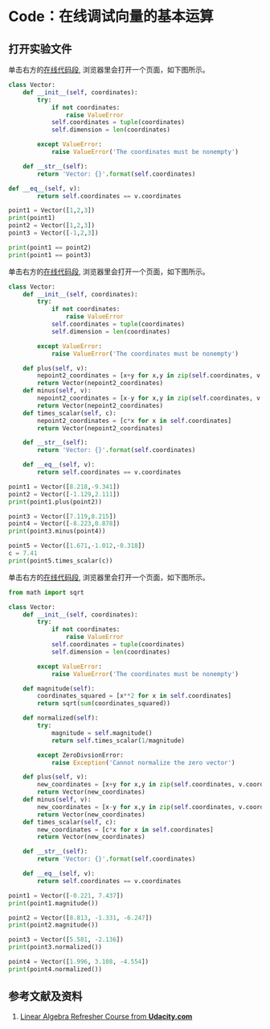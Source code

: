 # Code：在线调试向量的基本运算

## 打开实验文件

单击右方的[在线代码段](https://pythontutor.com/live.html#code=class%20Vector%3A%0A%20%20%20%20def%20__init__%28self,%20coordinates%29%3A%0A%20%20%20%20%20%20%20%20try%3A%0A%20%20%20%20%20%20%20%20%20%20%20%20if%20not%20coordinates%3A%0A%20%20%20%20%20%20%20%20%20%20%20%20%20%20%20%20raise%20ValueError%0A%20%20%20%20%20%20%20%20%20%20%20%20self.coordinates%20%3D%20tuple%28coordinates%29%0A%20%20%20%20%20%20%20%20%20%20%20%20self.dimension%20%3D%20len%28coordinates%29%0A%0A%20%20%20%20%20%20%20%20except%20ValueError%3A%0A%20%20%20%20%20%20%20%20%20%20%20%20raise%20ValueError%28'The%20coordinates%20must%20be%20nonempty'%29%0A%0A%20%20%20%20def%20__str__%28self%29%3A%0A%20%20%20%20%20%20%20%20return%20'Vector%3A%20%7B%7D'.format%28self.coordinates%29%0A%0Adef%20__eq__%28self,%20v%29%3A%0A%20%20%20%20%20%20%20%20return%20self.coordinates%20%3D%3D%20v.coordinates%0A%0Apoint1%20%3D%20Vector%28%5B1,2,3%5D%29%0Aprint%28point1%29%0Apoint2%20%3D%20Vector%28%5B1,2,3%5D%29%0Apoint3%20%3D%20Vector%28%5B-1,2,3%5D%29%0A%0Aprint%28point1%20%3D%3D%20point2%29%0Aprint%28point1%20%3D%3D%20point3%29&cumulative=false&curInstr=29&heapPrimitives=nevernest&mode=display&origin=opt-live.js&py=3&rawInputLstJSON=%5B%5D&textReferences=false), 浏览器里会打开一个页面，如下图所示。

```python
class Vector:
	def __init__(self, coordinates):
		try:
			if not coordinates:
				raise ValueError
			self.coordinates = tuple(coordinates)
			self.dimension = len(coordinates)

		except ValueError:
			raise ValueError('The coordinates must be nonempty')

	def __str__(self):
		return 'Vector: {}'.format(self.coordinates)

def __eq__(self, v):
		return self.coordinates == v.coordinates

point1 = Vector([1,2,3])
print(point1)
point2 = Vector([1,2,3])
point3 = Vector([-1,2,3])

print(point1 == point2)
print(point1 == point3)
```

单击右方的[在线代码段](https://pythontutor.com/live.html#code=class%20Vector%3A%0A%20%20%20%20def%20__init__%28self,%20coordinates%29%3A%0A%20%20%20%20%20%20%20%20try%3A%0A%20%20%20%20%20%20%20%20%20%20%20%20if%20not%20coordinates%3A%0A%20%20%20%20%20%20%20%20%20%20%20%20%20%20%20%20raise%20ValueError%0A%20%20%20%20%20%20%20%20%20%20%20%20self.coordinates%20%3D%20tuple%28coordinates%29%0A%20%20%20%20%20%20%20%20%20%20%20%20self.dimension%20%3D%20len%28coordinates%29%0A%0A%20%20%20%20%20%20%20%20except%20ValueError%3A%0A%20%20%20%20%20%20%20%20%20%20%20%20raise%20ValueError%28'The%20coordinates%20must%20be%20nonempty'%29%0A%0A%20%20%20%20def%20plus%28self,%20v%29%3A%0A%20%20%20%20%20%20%20%20nepoint2_coordinates%20%3D%20%5Bx%2By%20for%20x,y%20in%20zip%28self.coordinates,%20v.coordinates%29%5D%0A%20%20%20%20%20%20%20%20return%20Vector%28nepoint2_coordinates%29%0A%20%20%20%20def%20minus%28self,%20v%29%3A%0A%20%20%20%20%20%20%20%20nepoint2_coordinates%20%3D%20%5Bx-y%20for%20x,y%20in%20zip%28self.coordinates,%20v.coordinates%29%5D%0A%20%20%20%20%20%20%20%20return%20Vector%28nepoint2_coordinates%29%20%20%20%0A%20%20%20%20def%20times_scalar%28self,%20c%29%3A%0A%20%20%20%20%20%20%20%20nepoint2_coordinates%20%3D%20%5Bc*x%20for%20x%20in%20self.coordinates%5D%0A%20%20%20%20%20%20%20%20return%20Vector%28nepoint2_coordinates%29%20%20%20%20%20%20%20%20%20%20%20%20%20%20%20%20%20%0A%0A%20%20%20%20def%20__str__%28self%29%3A%0A%20%20%20%20%20%20%20%20return%20'Vector%3A%20%7B%7D'.format%28self.coordinates%29%0A%0A%20%20%20%20def%20__eq__%28self,%20v%29%3A%0A%20%20%20%20%20%20%20%20return%20self.coordinates%20%3D%3D%20v.coordinates%0A%0Apoint1%20%3D%20Vector%28%5B8.218,-9.341%5D%29%0Apoint2%20%3D%20Vector%28%5B-1.129,2.111%5D%29%0Aprint%28point1.plus%28point2%29%29%0A%0Apoint3%20%3D%20Vector%28%5B7.119,8.215%5D%29%0Apoint4%20%3D%20Vector%28%5B-8.223,0.878%5D%29%0Aprint%28point3.minus%28point4%29%29%0A%0Apoint5%20%3D%20Vector%28%5B1.671,-1.012,-0.318%5D%29%0Ac%20%3D%207.41%0Aprint%28point5.times_scalar%28c%29%29&cumulative=false&curInstr=95&heapPrimitives=nevernest&mode=display&origin=opt-live.js&py=3&rawInputLstJSON=%5B%5D&textReferences=false), 浏览器里会打开一个页面，如下图所示。

```python
class Vector:
	def __init__(self, coordinates):
		try:
			if not coordinates:
				raise ValueError
			self.coordinates = tuple(coordinates)
			self.dimension = len(coordinates)

		except ValueError:
			raise ValueError('The coordinates must be nonempty')

	def plus(self, v):
		nepoint2_coordinates = [x+y for x,y in zip(self.coordinates, v.coordinates)]
		return Vector(nepoint2_coordinates)
	def minus(self, v):
		nepoint2_coordinates = [x-y for x,y in zip(self.coordinates, v.coordinates)]
		return Vector(nepoint2_coordinates)   
	def times_scalar(self, c):
		nepoint2_coordinates = [c*x for x in self.coordinates]
		return Vector(nepoint2_coordinates)				 

	def __str__(self):
		return 'Vector: {}'.format(self.coordinates)

	def __eq__(self, v):
		return self.coordinates == v.coordinates

point1 = Vector([8.218,-9.341])
point2 = Vector([-1.129,2.111])
print(point1.plus(point2))

point3 = Vector([7.119,8.215])
point4 = Vector([-8.223,0.878])
print(point3.minus(point4))

point5 = Vector([1.671,-1.012,-0.318])
c = 7.41
print(point5.times_scalar(c))
```

单击右方的[在线代码段](https://pythontutor.com/live.html#code=from%20math%20import%20sqrt%0A%0Aclass%20Vector%3A%0A%20%20%20%20def%20__init__%28self,%20coordinates%29%3A%0A%20%20%20%20%20%20%20%20try%3A%0A%20%20%20%20%20%20%20%20%20%20%20%20if%20not%20coordinates%3A%0A%20%20%20%20%20%20%20%20%20%20%20%20%20%20%20%20raise%20ValueError%0A%20%20%20%20%20%20%20%20%20%20%20%20self.coordinates%20%3D%20tuple%28coordinates%29%0A%20%20%20%20%20%20%20%20%20%20%20%20self.dimension%20%3D%20len%28coordinates%29%0A%0A%20%20%20%20%20%20%20%20except%20ValueError%3A%0A%20%20%20%20%20%20%20%20%20%20%20%20raise%20ValueError%28'The%20coordinates%20must%20be%20nonempty'%29%0A%0A%20%20%20%20def%20magnitude%28self%29%3A%0A%20%20%20%20%20%20%20%20coordinates_squared%20%3D%20%5Bx**2%20for%20x%20in%20self.coordinates%5D%0A%20%20%20%20%20%20%20%20return%20sqrt%28sum%28coordinates_squared%29%29%0A%0A%20%20%20%20def%20normalized%28self%29%3A%0A%20%20%20%20%20%20%20%20try%3A%0A%20%20%20%20%20%20%20%20%20%20%20%20magnitude%20%3D%20self.magnitude%28%29%0A%20%20%20%20%20%20%20%20%20%20%20%20return%20self.times_scalar%281/magnitude%29%0A%0A%20%20%20%20%20%20%20%20except%20ZeroDivsionError%3A%0A%20%20%20%20%20%20%20%20%20%20%20%20raise%20Exception%28'Cannot%20normalize%20the%20zero%20vector'%29%20%20%20%20%20%20%20%20%20%20%20%20%0A%0A%20%20%20%20def%20plus%28self,%20v%29%3A%0A%20%20%20%20%20%20%20%20new_coordinates%20%3D%20%5Bx%2By%20for%20x,y%20in%20zip%28self.coordinates,%20v.coordinates%29%5D%0A%20%20%20%20%20%20%20%20return%20Vector%28new_coordinates%29%0A%20%20%20%20def%20minus%28self,%20v%29%3A%0A%20%20%20%20%20%20%20%20new_coordinates%20%3D%20%5Bx-y%20for%20x,y%20in%20zip%28self.coordinates,%20v.coordinates%29%5D%0A%20%20%20%20%20%20%20%20return%20Vector%28new_coordinates%29%20%20%20%0A%20%20%20%20def%20times_scalar%28self,%20c%29%3A%0A%20%20%20%20%20%20%20%20new_coordinates%20%3D%20%5Bc*x%20for%20x%20in%20self.coordinates%5D%0A%20%20%20%20%20%20%20%20return%20Vector%28new_coordinates%29%20%20%20%20%20%20%20%20%20%20%20%20%20%20%20%20%20%0A%0A%20%20%20%20def%20__str__%28self%29%3A%0A%20%20%20%20%20%20%20%20return%20'Vector%3A%20%7B%7D'.format%28self.coordinates%29%0A%0A%20%20%20%20def%20__eq__%28self,%20v%29%3A%0A%20%20%20%20%20%20%20%20return%20self.coordinates%20%3D%3D%20v.coordinates%0A%0Apoint1%20%3D%20Vector%28%5B-0.221,%207.437%5D%29%0Aprint%28point1.magnitude%28%29%29%0A%0Apoint2%20%3D%20Vector%28%5B8.813,%20-1.331,%20-6.247%5D%29%0Aprint%28point2.magnitude%28%29%29%0A%0Apoint3%20%3D%20Vector%28%5B5.581,%20-2.136%5D%29%0Aprint%28point3.normalized%28%29%29%0A%0Apoint4%20%3D%20Vector%28%5B1.996,%203.108,%20-4.554%5D%29%0Aprint%28point4.normalized%28%29%29&cumulative=false&curInstr=119&heapPrimitives=nevernest&mode=display&origin=opt-live.js&py=3&rawInputLstJSON=%5B%5D&textReferences=false), 浏览器里会打开一个页面，如下图所示。

```python
from math import sqrt

class Vector:
	def __init__(self, coordinates):
		try:
			if not coordinates:
				raise ValueError
			self.coordinates = tuple(coordinates)
			self.dimension = len(coordinates)

		except ValueError:
			raise ValueError('The coordinates must be nonempty')

	def magnitude(self):
		coordinates_squared = [x**2 for x in self.coordinates]
		return sqrt(sum(coordinates_squared))

	def normalized(self):
		try:
			magnitude = self.magnitude()
			return self.times_scalar(1/magnitude)

		except ZeroDivsionError:
			raise Exception('Cannot normalize the zero vector')			

	def plus(self, v):
		new_coordinates = [x+y for x,y in zip(self.coordinates, v.coordinates)]
		return Vector(new_coordinates)
	def minus(self, v):
		new_coordinates = [x-y for x,y in zip(self.coordinates, v.coordinates)]
		return Vector(new_coordinates)   
	def times_scalar(self, c):
		new_coordinates = [c*x for x in self.coordinates]
		return Vector(new_coordinates)				 

	def __str__(self):
		return 'Vector: {}'.format(self.coordinates)

	def __eq__(self, v):
		return self.coordinates == v.coordinates

point1 = Vector([-0.221, 7.437])
print(point1.magnitude())

point2 = Vector([8.813, -1.331, -6.247])
print(point2.magnitude())

point3 = Vector([5.581, -2.136])
print(point3.normalized())

point4 = Vector([1.996, 3.108, -4.554])
print(point4.normalized())
```

## 参考文献及资料

1. [Linear Algebra Refresher Course from **Udacity.com**](https://classroom.udacity.com/courses/ud953/lessons/4374471116/concepts/45834932630923)